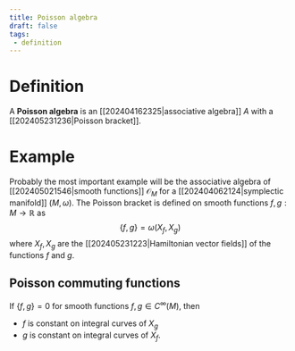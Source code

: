 ```yaml
---
title: Poisson algebra
draft: false
tags:
 - definition
---
```

# Definition
A **Poisson algebra** is an [[202404162325|associative algebra]] $A$ with a [[202405231236|Poisson bracket]]. 

# Example
Probably the most important example will be the associative algebra of [[202405021546|smooth functions]] $\mathcal{O}_M$ for a [[202404062124|symplectic manifold]] $(M, \omega)$. 
The Poisson bracket is defined on smooth functions $f, g:M \to \mathbb{R}$  as
$$ \{f,g\} = \omega(X_f, X_g)$$ where $X_f, X_g$ are the [[202405231223|Hamiltonian vector fields]] of the functions $f$ and $g$. 

## Poisson commuting functions
If $\{f,g\}=0$ for smooth functions $f, g \in C^{\infty}(M)$, then
- $f$ is constant on integral curves of $X_{g}$
- $g$ is constant on integral curves of $X_{f}$.
